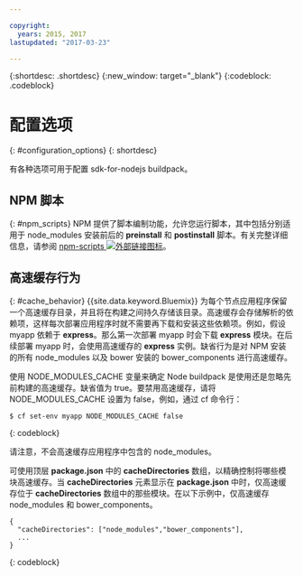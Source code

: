 ```yaml
---

copyright:
  years: 2015, 2017
lastupdated: "2017-03-23"

---
```


{:shortdesc: .shortdesc}
{:new_window: target="_blank"}
{:codeblock: .codeblock}

# 配置选项
{: #configuration_options}
{: shortdesc}

有各种选项可用于配置 sdk-for-nodejs buildpack。

## NPM 脚本
{: #npm_scripts}
NPM 提供了脚本编制功能，允许您运行脚本，其中包括分别适用于 node_modules 安装前后的 **preinstall** 和 **postinstall** 脚本。有关完整详细信息，请参阅 [npm-scripts ![外部链接图标](../../icons/launch-glyph.svg "外部链接图标")](https://docs.npmjs.com/misc/scripts)。

## 高速缓存行为
{: #cache_behavior}
{{site.data.keyword.Bluemix}} 为每个节点应用程序保留一个高速缓存目录，并且将在构建之间持久存储该目录。高速缓存会存储解析的依赖项，这样每次部署应用程序时就不需要再下载和安装这些依赖项。例如，假设 myapp 依赖于 **express**。那么第一次部署 myapp 时会下载 **express** 模块。在后续部署 myapp 时，会使用高速缓存的 **express** 实例。缺省行为是对 NPM 安装的所有 node_modules 以及 bower 安装的 bower_components 进行高速缓存。

使用 NODE_MODULES_CACHE 变量来确定 Node buildpack 是使用还是忽略先前构建的高速缓存。缺省值为 true。要禁用高速缓存，请将 NODE_MODULES_CACHE 设置为 false，例如，通过 cf 命令行：

```
$ cf set-env myapp NODE_MODULES_CACHE false
```
{: codeblock}

请注意，不会高速缓存应用程序中包含的 node_modules。

可使用顶层 **package.json** 中的 **cacheDirectories** 数组，以精确控制将哪些模块高速缓存。当 **cacheDirectories** 元素显示在 **package.json** 中时，仅高速缓存位于 **cacheDirectories** 数组中的那些模块。在以下示例中，仅高速缓存 node_modules 和 bower_components。

```
{
  "cacheDirectories": ["node_modules","bower_components"],
  ...
}
```
{: codeblock}
